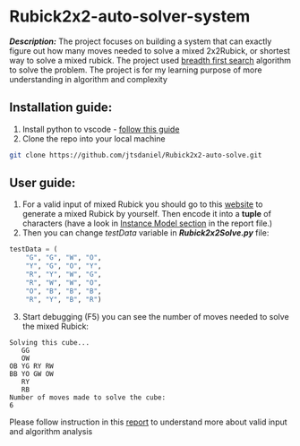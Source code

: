 # Rubick2x2-auto-solver-system

***Description:*** The project focuses on building a system that can exactly figure out how many moves needed to solve a mixed 2x2Rubick, or shortest way to solve a mixed rubick. The project used [breadth first search](https://www.hackerearth.com/practice/algorithms/graphs/breadth-first-search/tutorial/) algorithm to solve the problem. The project is for my learning purpose of more understanding in algorithm and complexity

## Installation guide:

1. Install python to vscode - [follow this guide](https://code.visualstudio.com/docs/python/python-tutorial)
2. Clone the repo into your local machine
```bash
git clone https://github.com/jtsdaniel/Rubick2x2-auto-solve.git
```

## User guide:
1. For a valid input of mixed Rubick you should go to this [website](https://www.grubiks.com/puzzles/rubiks-mini-cube-2x2x2/) to generate a mixed Rubick by yourself. Then encode it into a **tuple** of characters (have a look in [Instance Model section](https://github.com/jtsdaniel/Rubick2x2-auto-solve/blob/master/Report.pdf) in the report file.)
2. Then you can change *testData* variable in ***Rubick2x2Solve.py*** file:
```python
testData = (
    "G", "G", "W", "O",
    "Y", "G", "O", "Y",
    "R", "Y", "W", "G",
    "R", "W", "W", "O",
    "O", "B", "B", "B",
    "R", "Y", "B", "R")
```
3. Start debugging (F5) you can see the number of moves needed to solve the mixed Rubick:

```
Solving this cube...
   GG   
   OW   
OB YG RY RW
BB YO GW OW
   RY
   RB
Number of moves made to solve the cube:
6
```

Please follow instruction in this [report](https://github.com/jtsdaniel/Rubick2x2-auto-solve/blob/master/Report.pdf) to understand more about valid input and algorithm analysis
